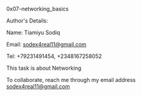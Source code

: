 0x07-networking_basics

Author's Details:

Name: Tiamiyu Sodiq	

Email: sodex4real11@gmail.com

Tel: +79231491454, +2348167258052

This task is about Networking

To collaborate, reach me through my email address sodex4real11@gmail.com
